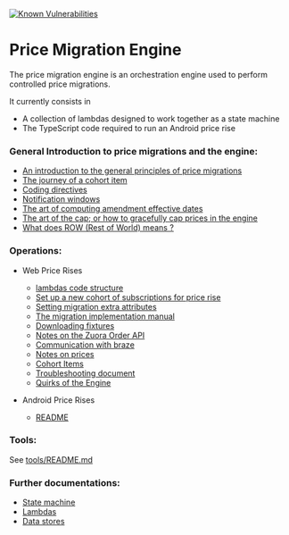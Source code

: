 [![Known Vulnerabilities](https://snyk.io/test/github/guardian/price-migration-engine/badge.svg?targetFile=build.sbt)](https://snyk.io/test/github/guardian/price-migration-engine?targetFile=build.sbt)

# Price Migration Engine

The price migration engine is an orchestration engine used to perform controlled price migrations. 

It currently consists in

- A collection of lambdas designed to work together as a state machine
- The TypeScript code required to run an Android price rise

### General Introduction to price migrations and the engine:

- [An introduction to the general principles of price migrations](docs/price-migrations-from-first-principles.md)
- [The journey of a cohort item](docs/the-journey-of-a-cohort-item.md)
- [Coding directives](docs/coding-directives.md)
- [Notification windows](docs/notification-windows.md)
- [The art of computing amendment effective dates](docs/amendment-effective-date-computation.md)
- [The art of the cap; or how to gracefully cap prices in the engine](docs/the-art-of-the-cap.md)
- [What does ROW (Rest of World) means ?](docs/ROW-definition.md)

### Operations:

- Web Price Rises
    - [lambdas code structure](docs/lambdas-code-structure.md)
    - [Set up a new cohort of subscriptions for price rise](docs/subscription-numbers-upload.md)
    - [Setting migration extra attributes](docs/migration-extra-attributes.md)
    - [The migration implementation manual](docs/migration-implementation-manual.md)
    - [Downloading fixtures](docs/downloading-fixtures.md)
    - [Notes on the Zuora Order API](docs/zuora-order-api.md)
    - [Communication with braze](docs/communication-with-braze.md)
    - [Notes on prices](docs/notes-on-prices.md)
    - [Cohort Items](docs/cohort-items.md)
    - [Troubleshooting document](docs/troubleshooting.md)
    - [Quirks of the Engine](docs/quirks.md)

- Android Price Rises
    - [README](./android-price-rise/README.md)

### Tools:

See [tools/README.md](tools/README.md)

### Further documentations:

* [State machine](stateMachine/README.md)
* [Lambdas](lambda/README.md)
* [Data stores](dynamoDb/README.md)
